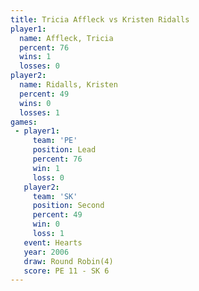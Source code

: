 ```yaml
---
title: Tricia Affleck vs Kristen Ridalls
player1:                
  name: Affleck, Tricia 
  percent: 76           
  wins: 1               
  losses: 0             
player2:                
  name: Ridalls, Kristen
  percent: 49           
  wins: 0               
  losses: 1             
games:
 - player1:        
     team: 'PE'    
     position: Lead
     percent: 76   
     win: 1        
     loss: 0       
   player2:          
     team: 'SK'      
     position: Second
     percent: 49     
     win: 0          
     loss: 1         
   event: Hearts       
   year: 2006          
   draw: Round Robin(4)
   score: PE 11 - SK 6 
---
```

